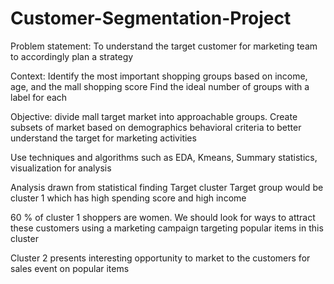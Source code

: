 # Customer-Segmentation-Project

Problem statement: To understand the target customer for marketing team to accordingly plan a strategy

Context: Identify the most important shopping groups based on income, age, and the mall shopping score
Find the ideal number of groups with a label for each

Objective: divide mall target market into approachable groups. Create subsets of market based on demographics behavioral criteria to better understand the target for marketing activities

Use techniques and algorithms such as EDA, Kmeans, Summary statistics, visualization for analysis

Analysis drawn from statistical finding
Target cluster
Target group would be cluster 1 which has high spending score and high income

60 % of cluster 1 shoppers are women. We should look for ways to attract these customers using a marketing campaign targeting popular items in this cluster

Cluster 2 presents interesting opportunity to market to the customers for sales event on popular items

